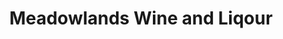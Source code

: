 ---
title: "Meadowlands Wine and Liqour"
url: /wood-ridge/meadowlands-wine-and-liqour/
shop: Spirituosen
---
